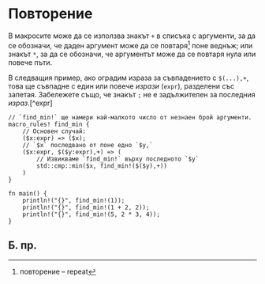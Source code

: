 # Повторение

В макросите може да се използва знакът `+` в списъка с аргументи, за да се
обозначи, че даден аргумент може да се повтаря[^repeat] поне веднъж; или знакът `*`, за
да се обозначи, че аргументът може да се повтаря нула или повече пъти.

В следващия пример, ако оградим израза за съвпадението с `$(...),+`, това ще
съвпадне с един или повече _изрази_ (`expr`), разделени със запетая. Забележете също, че
знакът `;` не е задължителен за последния _израз_.[^expr]

```rust,editable
// `find_min!` ще намери най-малкото число от незнаен брой аргументи.
macro_rules! find_min {
    // Основен случай:
    ($x:expr) => ($x);
    // `$x` последвано от поне едно `$y,`
    ($x:expr, $($y:expr),+) => (
        // Извикваме `find_min!` върху последното `$y`
        std::cmp::min($x, find_min!($($y),+))
    )
}

fn main() {
    println!("{}", find_min!(1));
    println!("{}", find_min!(1 + 2, 2));
    println!("{}", find_min!(5, 2 * 3, 4));
}
```

## Б. пр.

[^repeat]: повторение – repeat
